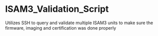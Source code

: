 # ISAM3_Validation_Script
Utilizes SSH to query and validate multiple ISAM3 units to make sure the firmware, imaging and certification was done properly
